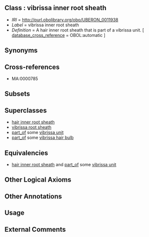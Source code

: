 
## Class : vibrissa inner root sheath

 * *IRI* = http://purl.obolibrary.org/obo/UBERON_0011938
 * *Label* = vibrissa inner root sheath
 * *Definition* = A hair inner root sheath that is part of a vibrissa unit. [ [database_cross_reference](../../ef/oboInOwl#hasDbXref.md) = OBOL:automatic ]

## Synonyms


## Cross-references

 * MA:0000785

## Subsets


## Superclasses

 * [hair inner root sheath](../../UBERON/41/UBERON_0005941.md)
 * [vibrissa root sheath](../../UBERON/37/UBERON_0011937.md)
 * [part_of](../../BFO/50/BFO_0000050.md) some [vibrissa unit](../../UBERON/33/UBERON_0011933.md)
 * [part_of](../../BFO/50/BFO_0000050.md) some [vibrissa hair bulb](../../UBERON/36/UBERON_0011936.md)

## Equivalencies

 * [hair inner root sheath](../../UBERON/41/UBERON_0005941.md) and [part_of](../../BFO/50/BFO_0000050.md) some [vibrissa unit](../../UBERON/33/UBERON_0011933.md)

## Other Logical Axioms


## Other Annotations


## Usage


## External Comments

